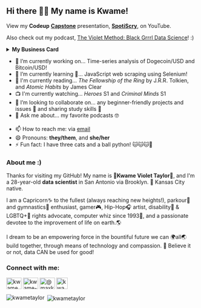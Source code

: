 ## Hi there 👋🏽 My name is Kwame!

View my **Codeup** <a href="https://github.com/SpotiScryers/SpotiScry"><b>Capstone</b></a> presentation, <a href="https://youtu.be/cckOM8Lg9ts"><b>SpotiScry</b></a>, on YouTube.

Also check out my podcast, <a href="https://anchor.fm/the-violet-method">The Violet Method: Black Grrrl Data Science</a>! :)

<details>
  <summary><b>My Business Card</b></summary>

<a target="_blank" href="https://imageshack.com/i/pnmUZI8Kp"><img src="https://imagizer.imageshack.com/v2/640x480q90/923/mUZI8K.png" border="0"></a>
<a target="_blank" href="https://imageshack.com/i/pnXApprAp"><img src="https://imagizer.imageshack.com/v2/640x480q90/923/XApprA.png" border="0"></a>
</details>

<!--
**KwameTaylor/KwameTaylor** is a ✨ _special_ ✨ repository because its `README.md` (this file) appears on your GitHub profile.
🧠🧑🏽‍💻🧑🏽‍🎓🧑🏽‍🦽🏃🏽‍♂️👨🏽‍💻🎒🌻🌸🌍🌎🌏✨💫⚡️🌈🧀☕️🤸🏽‍♂️🏇🏽🎧🎼🎹🎤🎨🎬♟🎯🎮🎰🧩🎸🎺🦽✈️🚀🗽🎡🎢🎠🏠🏡⛺️🌆🏙🌃🖥💻💾🔋💡🔌🧭💸💎🧰⚖️⚙️⛓🧲🔮💉🧬🦠🔑🎁🎉💌📔📓📚📖🧮📎📝💓♑️💯➿🇬🇼🇸🇳🇻🇳🇲🇲🇱🇹🇬🇼🇬🇭🏳️‍🌈

<a target="_blank" href="https://imageshack.com/i/pm5yPg6Pp"><img src="https://imagizer.imageshack.com/v2/640x480q90/922/5yPg6P.png" border="0"></a>
<a target="_blank" href="https://imageshack.com/i/pnymoanVp"><img src="https://imagizer.imageshack.com/v2/640x480q90/923/ymoanV.png" border="0"></a>

<p align="left"> <img src="https://komarev.com/ghpvc/?username=kwametaylor&label=Profile%20views&color=0e75b6&style=flat" alt="kwametaylor" /> </p>

<br>

![My github stats](https://github-readme-stats.vercel.app/api?username=KwameTaylor&show_icons=true&count_private=true)

<p align="left"> <a href="https://twitter.com/kwamevtaylor" target="blank"><img src="https://img.shields.io/twitter/follow/kwamevtaylor?logo=twitter&style=for-the-badge" alt="kwamevtaylor" /></a> </p>


<p align="left"> <a href="https://github.com/ryo-ma/github-profile-trophy"><img src="https://github-profile-trophy.vercel.app/?username=kwametaylor" alt="kwametaylor" /></a> </p>

- 🤔 I’m looking for help with... collecting data for my Bachelorette Predictor project
- 🔭 I’m currently working on... A data-driven Animal Crossing: New Horizons guide to getting rich!

<a href="https://www.gnu.org/software/bash/" target="_blank"> <img src="https://www.vectorlogo.zone/logos/gnu_bash/gnu_bash-icon.svg" alt="bash" width="40" height="40"/> </a>

-->

- 🔭 I’m currently working on... Time-series analysis of Dogecoin/USD and Bitcoin/USD!
- 🌱 I’m currently learning 🧠... JavaScript web scraping using Selenium!
- 📖 I'm currently reading... <i>The Fellowship of the Ring</i> by J.R.R. Tolkien, and <i>Atomic Habits</i> by James Clear
- 📺 I'm currently watching... <i>Heroes</i> S1 and <i>Criminal Minds</i> S1
- 👯 I’m looking to collaborate on... any beginner-friendly projects and issues 💌 and sharing study skills 📓
- 💬 Ask me about... my favorite podcasts 🤓
<br><br>
- 📫 How to reach me: via <a href="https://mail.google.com/a/?view=cm&fs=1&to=MaxKwameTaylor@gmail.com">email</a>
- 😄 Pronouns: **they/them**, and **she/her**
- ⚡ Fun fact: I have three cats and a ball python! 🐱🐱🐱🐍

### About me :)
Thanks for visiting my GitHub! My name is 💫**Kwame Violet Taylor**💫, and I'm a 28-year-old **data scientist** in San Antonio via Brooklyn. 🚀 Kansas City native.

I am a Capricorn♑️ to the fullest (always reaching new heights!), parkour🏃 and gymnastics🤸 enthusiast, gamer🎮, Hip-Hop🎧 artist, disability🦽 & LGBTQ+🌈 rights advocate, computer whiz since 1993💾, and a passionate devotee to the improvement of life on earth.🌎

I dream to be an empowering force in the bountiful future we can 🌍all🌏 build together, through means of technology and compassion. 💓 Believe it or not, data CAN be used for good!

<h3 align="left">Connect with me:</h3>
<p align="left">
<a href="https://twitter.com/kwamevtaylor" target="blank"><img align="center" src="https://cdn.jsdelivr.net/npm/simple-icons@3.0.1/icons/twitter.svg" alt="kwamevtaylor" height="30" width="40" /></a>
<a href="https://www.linkedin.com/in/kwame-v-taylor" target="blank"><img align="center" src="https://cdn.jsdelivr.net/npm/simple-icons@3.0.1/icons/linkedin.svg" alt="kwame-v-taylor" height="30" width="40" /></a>
<a href="https://medium.com/kwamevtaylor" target="blank"><img align="center" src="https://cdn.jsdelivr.net/npm/simple-icons@3.0.1/icons/medium.svg" alt="@maxkwametaylor" height="30" width="40" /></a>
<a href="https://dev.to/kwametaylor" target="blank"><img align="center" src="https://cdn4.iconfinder.com/data/icons/logos-and-brands-1/512/84_Dev_logo_logos-512.png" alt="kwametaylor" height="30" /></a>
</p>
<!--
<h3 align="left">Languages and Tools:</h3>
<p align="left"> <a href="https://git-scm.com/" target="_blank"> <img src="https://www.vectorlogo.zone/logos/git-scm/git-scm-icon.svg" alt="git" width="40" height="40"/> </a> <a href="https://www.w3.org/html/" target="_blank"> <img src="https://devicons.github.io/devicon/devicon.git/icons/html5/html5-original-wordmark.svg" alt="html5" width="40" height="40"/> </a> <a href="https://www.adobe.com/in/products/illustrator.html" target="_blank"> <img src="https://www.vectorlogo.zone/logos/adobe_illustrator/adobe_illustrator-icon.svg" alt="illustrator" width="40" height="40"/> </a> <a href="https://www.java.com" target="_blank"> <img src="https://devicons.github.io/devicon/devicon.git/icons/java/java-original-wordmark.svg" alt="java" width="40" height="40"/> </a> <a href="https://www.mysql.com/" target="_blank"> <img src="https://devicons.github.io/devicon/devicon.git/icons/mysql/mysql-original-wordmark.svg" alt="mysql" width="40" height="40"/> </a> <a href="https://www.photoshop.com/en" target="_blank"> <img src="https://devicons.github.io/devicon/devicon.git/icons/photoshop/photoshop-plain.svg" alt="photoshop" width="40" height="40"/> </a> <a href="https://www.python.org" target="_blank"> <img src="https://devicons.github.io/devicon/devicon.git/icons/python/python-original.svg" alt="python" width="40" height="40"/> </a> <a href="https://scikit-learn.org/" target="_blank"> <img src="https://upload.wikimedia.org/wikipedia/commons/0/05/Scikit_learn_logo_small.svg" alt="scikit_learn" width="40" height="40"/> </a> <a href="https://unity.com/" target="_blank"> <img src="https://www.vectorlogo.zone/logos/unity3d/unity3d-icon.svg" alt="unity" width="40" height="40"/> </a> </p>
-->
<p><img align="left" src="https://github-readme-stats.vercel.app/api/top-langs?username=kwametaylor&show_icons=true&locale=en&layout=compact" alt="kwametaylor" /></p>

<p>&nbsp;<img align="center" src="https://github-readme-stats.vercel.app/api?username=kwametaylor&show_icons=true&&count_private=true&locale=en" alt="kwametaylor" /></p>
